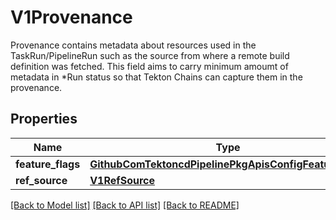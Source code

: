 # V1Provenance

Provenance contains metadata about resources used in the TaskRun/PipelineRun such as the source from where a remote build definition was fetched. This field aims to carry minimum amoumt of metadata in *Run status so that Tekton Chains can capture them in the provenance.
## Properties
Name | Type | Description | Notes
------------ | ------------- | ------------- | -------------
**feature_flags** | [**GithubComTektoncdPipelinePkgApisConfigFeatureFlags**](GithubComTektoncdPipelinePkgApisConfigFeatureFlags.md) |  | [optional] 
**ref_source** | [**V1RefSource**](V1RefSource.md) |  | [optional] 

[[Back to Model list]](../README.md#documentation-for-models) [[Back to API list]](../README.md#documentation-for-api-endpoints) [[Back to README]](../README.md)


